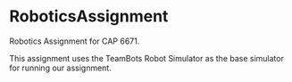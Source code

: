 RoboticsAssignment
==================

Robotics Assignment for CAP 6671.

This assignment uses the TeamBots Robot Simulator as the base simulator for running our assignment.

